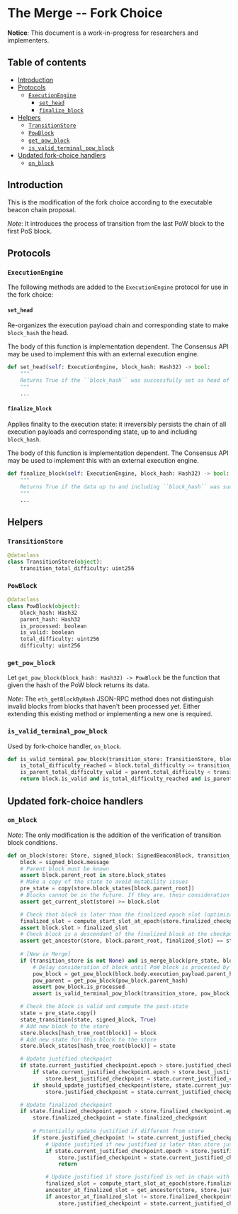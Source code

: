 # The Merge -- Fork Choice

**Notice**: This document is a work-in-progress for researchers and implementers.

## Table of contents
<!-- TOC -->
<!-- START doctoc generated TOC please keep comment here to allow auto update -->
<!-- DON'T EDIT THIS SECTION, INSTEAD RE-RUN doctoc TO UPDATE -->

- [Introduction](#introduction)
- [Protocols](#protocols)
  - [`ExecutionEngine`](#executionengine)
    - [`set_head`](#set_head)
    - [`finalize_block`](#finalize_block)
- [Helpers](#helpers)
  - [`TransitionStore`](#transitionstore)
  - [`PowBlock`](#powblock)
  - [`get_pow_block`](#get_pow_block)
  - [`is_valid_terminal_pow_block`](#is_valid_terminal_pow_block)
- [Updated fork-choice handlers](#updated-fork-choice-handlers)
  - [`on_block`](#on_block)

<!-- END doctoc generated TOC please keep comment here to allow auto update -->
<!-- /TOC -->

## Introduction

This is the modification of the fork choice according to the executable beacon chain proposal.

*Note*: It introduces the process of transition from the last PoW block to the first PoS block.

## Protocols

### `ExecutionEngine`

The following methods are added to the `ExecutionEngine` protocol for use in the fork choice:

#### `set_head`

Re-organizes the execution payload chain and corresponding state to make `block_hash` the head.

The body of this function is implementation dependent.
The Consensus API may be used to implement this with an external execution engine.

```python
def set_head(self: ExecutionEngine, block_hash: Hash32) -> bool:
    """
    Returns True if the ``block_hash`` was successfully set as head of the execution payload chain.
    """
    ...
```

#### `finalize_block`

Applies finality to the execution state: it irreversibly persists the chain of all execution payloads
and corresponding state, up to and including `block_hash`.

The body of this function is implementation dependent.
The Consensus API may be used to implement this with an external execution engine.

```python
def finalize_block(self: ExecutionEngine, block_hash: Hash32) -> bool:
    """
    Returns True if the data up to and including ``block_hash`` was successfully finalized.
    """
    ...
```

## Helpers

### `TransitionStore`

```python
@dataclass
class TransitionStore(object):
    transition_total_difficulty: uint256
```

### `PowBlock`

```python
@dataclass
class PowBlock(object):
    block_hash: Hash32
    parent_hash: Hash32
    is_processed: boolean
    is_valid: boolean
    total_difficulty: uint256
    difficulty: uint256
```

### `get_pow_block`

Let `get_pow_block(block_hash: Hash32) -> PowBlock` be the function that given the hash of the PoW block returns its data.

*Note*: The `eth_getBlockByHash` JSON-RPC method does not distinguish invalid blocks from blocks that haven't been processed yet. Either extending this existing method or implementing a new one is required.

### `is_valid_terminal_pow_block`

Used by fork-choice handler, `on_block`.

```python
def is_valid_terminal_pow_block(transition_store: TransitionStore, block: PowBlock, parent: PowBlock) -> bool:
    is_total_difficulty_reached = block.total_difficulty >= transition_store.transition_total_difficulty
    is_parent_total_difficulty_valid = parent.total_difficulty < transition_store.transition_total_difficulty
    return block.is_valid and is_total_difficulty_reached and is_parent_total_difficulty_valid
```

## Updated fork-choice handlers

### `on_block`

*Note*: The only modification is the addition of the verification of transition block conditions.

```python
def on_block(store: Store, signed_block: SignedBeaconBlock, transition_store: TransitionStore=None) -> None:
    block = signed_block.message
    # Parent block must be known
    assert block.parent_root in store.block_states
    # Make a copy of the state to avoid mutability issues
    pre_state = copy(store.block_states[block.parent_root])
    # Blocks cannot be in the future. If they are, their consideration must be delayed until the are in the past.
    assert get_current_slot(store) >= block.slot

    # Check that block is later than the finalized epoch slot (optimization to reduce calls to get_ancestor)
    finalized_slot = compute_start_slot_at_epoch(store.finalized_checkpoint.epoch)
    assert block.slot > finalized_slot
    # Check block is a descendant of the finalized block at the checkpoint finalized slot
    assert get_ancestor(store, block.parent_root, finalized_slot) == store.finalized_checkpoint.root
    
    # [New in Merge]
    if (transition_store is not None) and is_merge_block(pre_state, block):
        # Delay consideration of block until PoW block is processed by the PoW node
        pow_block = get_pow_block(block.body.execution_payload.parent_hash)
        pow_parent = get_pow_block(pow_block.parent_hash)
        assert pow_block.is_processed
        assert is_valid_terminal_pow_block(transition_store, pow_block, pow_parent)

    # Check the block is valid and compute the post-state
    state = pre_state.copy()
    state_transition(state, signed_block, True)
    # Add new block to the store
    store.blocks[hash_tree_root(block)] = block
    # Add new state for this block to the store
    store.block_states[hash_tree_root(block)] = state

    # Update justified checkpoint
    if state.current_justified_checkpoint.epoch > store.justified_checkpoint.epoch:
        if state.current_justified_checkpoint.epoch > store.best_justified_checkpoint.epoch:
            store.best_justified_checkpoint = state.current_justified_checkpoint
        if should_update_justified_checkpoint(store, state.current_justified_checkpoint):
            store.justified_checkpoint = state.current_justified_checkpoint

    # Update finalized checkpoint
    if state.finalized_checkpoint.epoch > store.finalized_checkpoint.epoch:
        store.finalized_checkpoint = state.finalized_checkpoint
        
        # Potentially update justified if different from store
        if store.justified_checkpoint != state.current_justified_checkpoint:
            # Update justified if new justified is later than store justified
            if state.current_justified_checkpoint.epoch > store.justified_checkpoint.epoch:
                store.justified_checkpoint = state.current_justified_checkpoint
                return

            # Update justified if store justified is not in chain with finalized checkpoint
            finalized_slot = compute_start_slot_at_epoch(store.finalized_checkpoint.epoch)
            ancestor_at_finalized_slot = get_ancestor(store, store.justified_checkpoint.root, finalized_slot)
            if ancestor_at_finalized_slot != store.finalized_checkpoint.root:
                store.justified_checkpoint = state.current_justified_checkpoint
```
